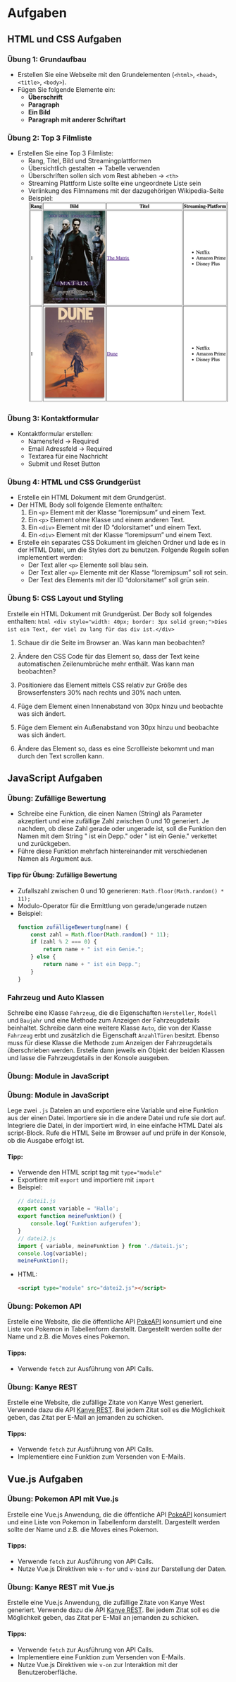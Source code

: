 # Aufgaben 

## HTML und CSS Aufgaben

### Übung 1: Grundaufbau

- Erstellen Sie eine Webseite mit den Grundelementen (`<html>`, `<head>`, `<title>`, `<body>`).
- Fügen Sie folgende Elemente ein:
    - **Überschrift**
    - **Paragraph**
    - **Ein Bild**
    - **Paragraph mit anderer Schriftart**

### Übung 2: Top 3 Filmliste

- Erstellen Sie eine Top 3 Filmliste:
    - Rang, Titel, Bild und Streamingplattformen
    - Übersichtlich gestalten → Tabelle verwenden
    - Überschriften sollen sich vom Rest abheben → `<th>`
    - Streaming Plattform Liste sollte eine ungeordnete Liste sein
    - Verlinkung des Filmnamens mit der dazugehörigen Wikipedia-Seite
    - Beispiel: ![Beispiel Aufgabe 2](html-aufgabe-2.png)

### Übung 3: Kontaktformular

- Kontaktformular erstellen:
    - Namensfeld → Required
    - Email Adressfeld → Required
    - Textarea für eine Nachricht
    - Submit und Reset Button

### Übung 4: HTML und CSS Grundgerüst

- Erstelle ein HTML Dokument mit dem Grundgerüst.
- Der HTML Body soll folgende Elemente enthalten:
    1. Ein `<p>` Element mit der Klasse “loremipsum” und einem Text.
    2. Ein `<p>` Element ohne Klasse und einem anderen Text.
    3. Ein `<div>` Element mit der ID “dolorsitamet” und einem Text.
    4. Ein `<div>` Element mit der Klasse “loremipsum” und einem Text.
- Erstelle ein separates CSS Dokument im gleichen Ordner und lade es in der HTML Datei, um die Styles dort zu benutzen. Folgende Regeln sollen implementiert werden:
    - Der Text aller `<p>` Elemente soll blau sein.
    - Der Text aller `<p>` Elemente mit der Klasse “loremipsum” soll rot sein.
    - Der Text des Elements mit der ID “dolorsitamet” soll grün sein.

### Übung 5: CSS Layout und Styling
Erstelle ein HTML Dokument mit Grundgerüst. Der Body soll folgendes enthalten:
    ```html
    <div style="width: 40px; border: 3px solid green;">Dies ist ein Text, der viel zu lang für das div ist.</div>
    ```

1. Schaue dir die Seite im Browser an. Was kann man beobachten?

2. Ändere den CSS Code für das Element so, dass der Text keine automatischen Zeilenumbrüche mehr enthält. Was kann man beobachten?

3. Positioniere das Element mittels CSS relativ zur Größe des Browserfensters 30% nach rechts und 30% nach unten.

4. Füge dem Element einen Innenabstand von 30px hinzu und beobachte was sich ändert.

5. Füge dem Element ein Außenabstand von 30px hinzu und beobachte was sich ändert.

6. Ändere das Element so, dass es eine Scrollleiste bekommt und man durch den Text scrollen kann.


## JavaScript Aufgaben
### Übung: Zufällige Bewertung

- Schreibe eine Funktion, die einen Namen (String) als Parameter akzeptiert und eine zufällige Zahl zwischen 0 und 10 generiert. Je nachdem, ob diese Zahl gerade oder ungerade ist, soll die Funktion den Namen mit dem String " ist ein Depp." oder " ist ein Genie." verkettet und zurückgeben.
- Führe diese Funktion mehrfach hintereinander mit verschiedenen Namen als Argument aus.

#### Tipp für Übung: Zufällige Bewertung

- Zufallszahl zwischen 0 und 10 generieren: `Math.floor(Math.random() * 11);`
- Modulo-Operator für die Ermittlung von gerade/ungerade nutzen
- Beispiel:
    ```javascript
    function zufälligeBewertung(name) {
        const zahl = Math.floor(Math.random() * 11);
        if (zahl % 2 === 0) {
            return name + " ist ein Genie.";
        } else {
            return name + " ist ein Depp.";
        }
    }
    ```


### Fahrzeug und Auto Klassen

Schreibe eine Klasse `Fahrzeug`, die die Eigenschaften `Hersteller`, `Modell` und `Baujahr` und eine Methode zum Anzeigen der Fahrzeugdetails beinhaltet. Schreibe dann eine weitere Klasse `Auto`, die von der Klasse `Fahrzeug` erbt und zusätzlich die Eigenschaft `AnzahlTüren` besitzt. Ebenso muss für diese Klasse die Methode zum Anzeigen der Fahrzeugdetails überschrieben werden. Erstelle dann jeweils ein Objekt der beiden Klassen und lasse die Fahrzeugdetails in der Konsole ausgeben.

### Übung: Module in JavaScript

### Übung: Module in JavaScript

Lege zwei `.js` Dateien an und exportiere eine Variable und eine Funktion aus der einen Datei. Importiere sie in die andere Datei und rufe sie dort auf. Integriere die Datei, in der importiert wird, in eine einfache HTML Datei als script-Block. Rufe die HTML Seite im Browser auf und prüfe in der Konsole, ob die Ausgabe erfolgt ist.

#### Tipp:
- Verwende den HTML script tag mit `type="module"`
- Exportiere mit `export` und importiere mit `import`
- Beispiel:
    ```javascript
    // datei1.js
    export const variable = 'Hallo';
    export function meineFunktion() {
        console.log('Funktion aufgerufen');
    }
    // datei2.js
    import { variable, meineFunktion } from './datei1.js';
    console.log(variable);
    meineFunktion();
    ```
- HTML:
    ```html
    <script type="module" src="datei2.js"></script>
    ```


### Übung: Pokemon API

Erstelle eine Website, die die öffentliche API [PokeAPI](https://pokeapi.co/docs/v2#pokemon-section) konsumiert und eine Liste von Pokemon in Tabellenform darstellt. Dargestellt werden sollte der Name und z.B. die Moves eines Pokemon.

#### Tipps:
- Verwende `fetch` zur Ausführung von API Calls.


### Übung: Kanye REST

Erstelle eine Website, die zufällige Zitate von Kanye West generiert. Verwende dazu die API [Kanye REST](https://api.kanye.rest/). Bei jedem Zitat soll es die Möglichkeit geben, das Zitat per E-Mail an jemanden zu schicken.

#### Tipps:
- Verwende `fetch` zur Ausführung von API Calls.
- Implementiere eine Funktion zum Versenden von E-Mails.

## Vue.js Aufgaben

### Übung: Pokemon API mit Vue.js

Erstelle eine Vue.js Anwendung, die die öffentliche API [PokeAPI](https://pokeapi.co/docs/v2#pokemon-section) konsumiert und eine Liste von Pokemon in Tabellenform darstellt. Dargestellt werden sollte der Name und z.B. die Moves eines Pokemon.

#### Tipps:
- Verwende `fetch` zur Ausführung von API Calls.
- Nutze Vue.js Direktiven wie `v-for` und `v-bind` zur Darstellung der Daten.

### Übung: Kanye REST mit Vue.js

Erstelle eine Vue.js Anwendung, die zufällige Zitate von Kanye West generiert. Verwende dazu die API [Kanye REST](https://api.kanye.rest/). Bei jedem Zitat soll es die Möglichkeit geben, das Zitat per E-Mail an jemanden zu schicken.

#### Tipps:
- Verwende `fetch` zur Ausführung von API Calls.
- Implementiere eine Funktion zum Versenden von E-Mails.
- Nutze Vue.js Direktiven wie `v-on` zur Interaktion mit der Benutzeroberfläche.